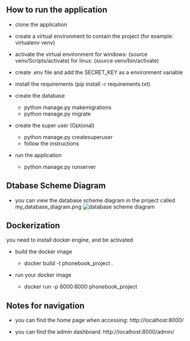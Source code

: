 ## How to run the application

* clone the application

* create a virtual environment to contain the project (for example: virtualenv venv)

* activate the virtual environment for windows: (source venv/Scripts/activate) for linux: (source venv/bin/activate)

* create .env file and add the SECRET_KEY as a environment variable

* install the requirements (pip install -r requirements.txt)

* create the database

    * python manage.py makemigrations
    * python manage.py migrate

* create the super user (Optional)

    * python manage.py createsuperuser
    * follow the instructions

* run the application
    * python manage.py runserver

## Dtabase Scheme Diagram
* you can view the database scheme diagram in the project called my_database_diagram.png
![database scheme diagram](my_database_diagram.png)

## Dockerization
you need to install docker engine, and be activated

* build the docker image

    * docker build -t phonebook_project .

* run your docker image

    * docker run -p 8000:8000 phonebook_project



## Notes for navigation

* you can find the home page when accessing: http://localhost:8000/

* you can find the admin dashboard: http://localhost:8000/admin/
